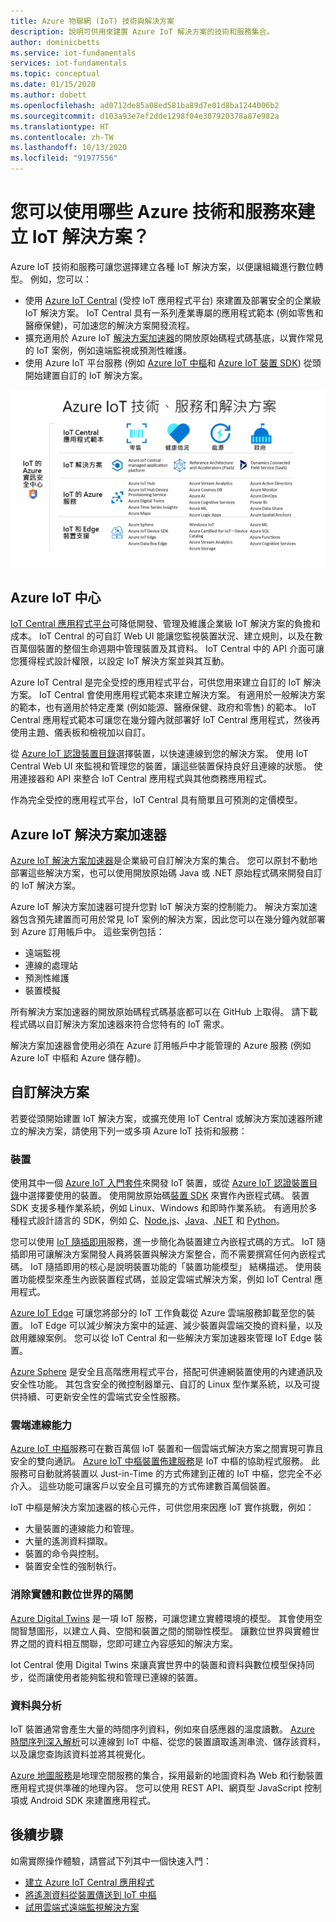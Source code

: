 ```yaml
---
title: Azure 物聯網 (IoT) 技術與解決方案
description: 說明可供用來建置 Azure IoT 解決方案的技術和服務集合。
author: dominicbetts
ms.service: iot-fundamentals
services: iot-fundamentals
ms.topic: conceptual
ms.date: 01/15/2020
ms.author: dobett
ms.openlocfilehash: ad0712de85a08ed581ba89d7e01d8ba1244006b2
ms.sourcegitcommit: d103a93e7ef2dde1298f04e307920378a87e982a
ms.translationtype: HT
ms.contentlocale: zh-TW
ms.lasthandoff: 10/13/2020
ms.locfileid: "91977556"
---
```

# <a name="what-azure-technologies-and-services-can-you-use-to-create-iot-solutions"></a>您可以使用哪些 Azure 技術和服務來建立 IoT 解決方案？

Azure IoT 技術和服務可讓您選擇建立各種 IoT 解決方案，以便讓組織進行數位轉型。 例如，您可以：

- 使用 [Azure IoT Central](https://apps.azureiotcentral.com) (受控 IoT 應用程式平台) 來建置及部署安全的企業級 IoT 解決方案。 IoT Central 具有一系列產業專屬的應用程式範本 (例如零售和醫療保健)，可加速您的解決方案開發流程。
- 擴充適用於 Azure IoT [解決方案加速器](https://www.azureiotsolutions.com)的開放原始碼程式碼基底，以實作常見的 IoT 案例，例如遠端監視或預測性維護。
- 使用 Azure IoT 平台服務 (例如 [Azure IoT 中樞](../iot-hub/about-iot-hub.md)和 [Azure IoT 裝置 SDK](../iot-hub/iot-hub-devguide-sdks.md)) 從頭開始建置自訂的 IoT 解決方案。

![Azure IoT 技術、服務和解決方案](./media/iot-services-and-technologies/iot-technologies-services.png)

## <a name="azure-iot-central"></a>Azure IoT 中心

[IoT Central 應用程式平台](https://apps.azureiotcentral.com)可降低開發、管理及維護企業級 IoT 解決方案的負擔和成本。 IoT Central 的可自訂 Web UI 能讓您監視裝置狀況、建立規則，以及在數百萬個裝置的整個生命週期中管理裝置及其資料。 IoT Central 中的 API 介面可讓您獲得程式設計權限，以設定 IoT 解決方案並與其互動。

Azure IoT Central 是完全受控的應用程式平台，可供您用來建立自訂的 IoT 解決方案。 IoT Central 會使用應用程式範本來建立解決方案。 有適用於一般解決方案的範本，也有適用於特定產業 (例如能源、醫療保健、政府和零售) 的範本。 IoT Central 應用程式範本可讓您在幾分鐘內就部署好 IoT Central 應用程式，然後再使用主題、儀表板和檢視加以自訂。

從 [Azure IoT 認證裝置目錄](https://catalog.azureiotsolutions.com)選擇裝置，以快速連線到您的解決方案。 使用 IoT Central Web UI 來監視和管理您的裝置，讓這些裝置保持良好且連線的狀態。 使用連接器和 API 來整合 IoT Central 應用程式與其他商務應用程式。

作為完全受控的應用程式平台，IoT Central 具有簡單且可預測的定價模型。

## <a name="azure-iot-solution-accelerators"></a>Azure IoT 解決方案加速器

[Azure IoT 解決方案加速器](https://www.azureiotsolutions.com)是企業級可自訂解決方案的集合。 您可以原封不動地部署這些解決方案，也可以使用開放原始碼 Java 或 .NET 原始程式碼來開發自訂的 IoT 解決方案。

Azure IoT 解決方案加速器可提升您對 IoT 解決方案的控制能力。 解決方案加速器包含預先建置而可用於常見 IoT 案例的解決方案，因此您可以在幾分鐘內就部署到 Azure 訂用帳戶中。 這些案例包括：

  - 遠端監視
  - 連線的處理站
  - 預測性維護
  - 裝置模擬

所有解決方案加速器的開放原始碼程式碼基底都可以在 GitHub 上取得。 請下載程式碼以自訂解決方案加速器來符合您特有的 IoT 需求。

解決方案加速器會使用必須在 Azure 訂用帳戶中才能管理的 Azure 服務 (例如 Azure IoT 中樞和 Azure 儲存體)。

## <a name="custom-solutions"></a>自訂解決方案

若要從頭開始建置 IoT 解決方案，或擴充使用 IoT Central 或解決方案加速器所建立的解決方案，請使用下列一或多項 Azure IoT 技術和服務：

### <a name="devices"></a>裝置

使用其中一個 [Azure IoT 入門套件](https://catalog.azureiotsolutions.com/kits)來開發 IoT 裝置，或從 [Azure IoT 認證裝置目錄](https://catalog.azureiotsolutions.com)中選擇要使用的裝置。 使用開放原始碼[裝置 SDK](../iot-hub/iot-hub-devguide-sdks.md) 來實作內嵌程式碼。 裝置 SDK 支援多種作業系統，例如 Linux、Windows 和即時作業系統。 有適用於多種程式設計語言的 SDK，例如 [C](https://github.com/Azure/azure-iot-sdk-c)、[Node.js](https://github.com/Azure/azure-iot-sdk-node)、[Java](https://github.com/Azure/azure-iot-sdk-java)、[.NET](https://github.com/Azure/azure-iot-sdk-csharp) 和 [Python](https://github.com/Azure/azure-iot-sdk-python)。

您可以使用 [IoT 隨插即用](../iot-pnp/overview-iot-plug-and-play.md)服務，進一步簡化為裝置建立內嵌程式碼的方式。 IoT 隨插即用可讓解決方案開發人員將裝置與解決方案整合，而不需要撰寫任何內嵌程式碼。 IoT 隨插即用的核心是說明裝置功能的「裝置功能模型」  結構描述。 使用裝置功能模型來產生內嵌裝置程式碼，並設定雲端式解決方案，例如 IoT Central 應用程式。

[Azure IoT Edge](../iot-edge/about-iot-edge.md) 可讓您將部分的 IoT 工作負載從 Azure 雲端服務卸載至您的裝置。 IoT Edge 可以減少解決方案中的延遲、減少裝置與雲端交換的資料量，以及啟用離線案例。 您可以從 IoT Central 和一些解決方案加速器來管理 IoT Edge 裝置。

[Azure Sphere](https://docs.microsoft.com/azure-sphere/product-overview/what-is-azure-sphere) 是安全且高階應用程式平台，搭配可供連網裝置使用的內建通訊及安全性功能。 其包含安全的微控制器單元、自訂的 Linux 型作業系統，以及可提供持續、可更新安全性的雲端式安全性服務。

### <a name="cloud-connectivity"></a>雲端連線能力

[Azure IoT 中樞](../iot-hub/about-iot-hub.md)服務可在數百萬個 IoT 裝置和一個雲端式解決方案之間實現可靠且安全的雙向通訊。 [Azure IoT 中樞裝置佈建服務](../iot-dps/about-iot-dps.md)是 IoT 中樞的協助程式服務。 此服務可自動就將裝置以 Just-in-Time 的方式佈建到正確的 IoT 中樞，您完全不必介入。 這些功能可讓客戶以安全且可擴充的方式佈建數百萬個裝置。

IoT 中樞是解決方案加速器的核心元件，可供您用來因應 IoT 實作挑戰，例如：

* 大量裝置的連線能力和管理。
* 大量的遙測資料擷取。
* 裝置的命令與控制。
* 裝置安全性的強制執行。

### <a name="bridging-the-gap-between-the-physical-and-digital-worlds"></a>消除實體和數位世界的隔閡

[Azure Digital Twins](../digital-twins/about-digital-twins.md) 是一項 IoT 服務，可讓您建立實體環境的模型。 其會使用空間智慧圖形，以建立人員、空間和裝置之間的關聯性模型。 讓數位世界與實體世界之間的資料相互關聯，您即可建立內容感知的解決方案。

Iot Central 使用 Digital Twins 來讓真實世界中的裝置和資料與數位模型保持同步，從而讓使用者能夠監視和管理已連線的裝置。

### <a name="data-and-analytics"></a>資料與分析

IoT 裝置通常會產生大量的時間序列資料，例如來自感應器的溫度讀數。 [Azure 時間序列深入解析](../time-series-insights/time-series-insights-overview.md)可以連線到 IoT 中樞、從您的裝置讀取遙測串流、儲存該資料，以及讓您查詢該資料並將其視覺化。

[Azure 地圖服務](/azure/azure-maps)是地理空間服務的集合，採用最新的地圖資料為 Web 和行動裝置應用程式提供準確的地理內容。 您可以使用 REST API、網頁型 JavaScript 控制項或 Android SDK 來建置應用程式。

## <a name="next-steps"></a>後續步驟

如需實際操作體驗，請嘗試下列其中一個快速入門：

- [建立 Azure IoT Central 應用程式](../iot-central/core/quick-deploy-iot-central.md)
- [將遙測資料從裝置傳送到 IoT 中樞](../iot-hub/quickstart-send-telemetry-cli.md)
- [試用雲端式遠端監視解決方案](../iot-accelerators/quickstart-remote-monitoring-deploy.md)
